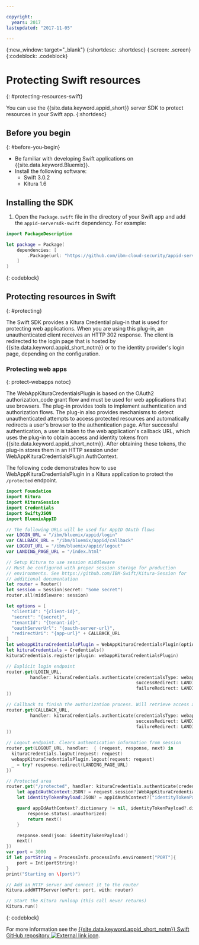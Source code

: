```yaml
---

copyright:
  years: 2017
lastupdated: "2017-11-05"

---
```


{:new_window: target="_blank"}
{:shortdesc: .shortdesc}
{:screen: .screen}
{:codeblock: .codeblock}


# Protecting Swift resources
{: #protecting-resources-swift}

You can use the {{site.data.keyword.appid_short}} server SDK to protect resources in your Swift app.
{:shortdesc}


## Before you begin
{: #before-you-begin}

* Be familiar with developing Swift applications on {{site.data.keyword.Bluemix}}.
* Install the following software:
    * Swift 3.0.2
    * Kitura 1.6


## Installing the SDK

1. Open the `Package.swift` file in the directory of your Swift app and add the `appid-serversdk-swift` dependency. For example:

  ```swift
  import PackageDescription

  let package = Package(
      dependencies: [
          .Package(url: "https://github.com/ibm-cloud-security/appid-serversdk-swift.git", majorVersion: 1)
      ]
  )
  ```
  {: codeblock}

## Protecting resources in Swift
{: #protecting}

The Swift SDK provides a Kitura Credential plug-in that is used for protecting web applications. When you are using this plug-in, an unauthenticated client receives an HTTP 302 response. The client is redirected to the login page that is hosted by {{site.data.keyword.appid_short_notm}} or to the identity provider's login page, depending on the configuration.



### Protecting web apps
{: protect-webapps notoc}

The WebAppKituraCredentialsPlugin is based on the OAuth2 authorization_code grant flow and must be used for web applications that use browsers. The plug-in provides tools to implement authentication and authorization flows. The plug-in also provides mechanisms to detect unauthenticated attempts to access protected resources and automatically redirects a user's browser to the authentication page. After successful authentication, a user is taken to the web application's callback URL, which uses the plug-in to obtain access and identity tokens from {{site.data.keyword.appid_short_notm}}. After obtaining these tokens, the plug-in stores them in an HTTP session under WebAppKituraCredentialsPlugin.AuthContext.

The following code demonstrates how to use WebAppKituraCredentialsPlugin in a Kitura application to protect the `/protected` endpoint.

  ```swift
  import Foundation
  import Kitura
  import KituraSession
  import Credentials
  import SwiftyJSON
  import BluemixAppID

  // The following URLs will be used for AppID OAuth flows
  var LOGIN_URL = "/ibm/bluemix/appid/login"
  var CALLBACK_URL = "/ibm/bluemix/appid/callback"
  var LOGOUT_URL = "/ibm/bluemix/appid/logout"
  var LANDING_PAGE_URL = "/index.html"

  // Setup Kitura to use session middleware
  // Must be configured with proper session storage for production
  // environments. See https://github.com/IBM-Swift/Kitura-Session for
  // additional documentation
  let router = Router()
  let session = Session(secret: "Some secret")
  router.all(middleware: session)

  let options = [
  	"clientId": "{client-id}",
  	"secret": "{secret}",
  	"tenantId": "{tenant-id}",
  	"oauthServerUrl": "{oauth-server-url}",
  	"redirectUri": "{app-url}" + CALLBACK_URL
  ]
  let webappKituraCredentialsPlugin = WebAppKituraCredentialsPlugin(options: options)
  let kituraCredentials = Credentials()
  kituraCredentials.register(plugin: webappKituraCredentialsPlugin)

  // Explicit login endpoint
  router.get(LOGIN_URL,
  		   handler: kituraCredentials.authenticate(credentialsType: webappKituraCredentialsPlugin.name,
  												   successRedirect: LANDING_PAGE_URL,
  												   failureRedirect: LANDING_PAGE_URL
  ))

  // Callback to finish the authorization process. Will retrieve access and identity tokens from AppID
  router.get(CALLBACK_URL,
  		   handler: kituraCredentials.authenticate(credentialsType: webappKituraCredentialsPlugin.name,
  												   successRedirect: LANDING_PAGE_URL,
  												   failureRedirect: LANDING_PAGE_URL
  ))

  // Logout endpoint. Clears authentication information from session
  router.get(LOGOUT_URL, handler:  { (request, response, next) in
  	kituraCredentials.logOut(request: request)
  	webappKituraCredentialsPlugin.logout(request: request)
  	_ = try? response.redirect(LANDING_PAGE_URL)
  })

  // Protected area
  router.get("/protected", handler: kituraCredentials.authenticate(credentialsType: webappKituraCredentialsPlugin.name), { (request, response, next) in
      let appIdAuthContext:JSON? = request.session?[WebAppKituraCredentialsPlugin.AuthContext]
      let identityTokenPayload:JSON? = appIdAuthContext?["identityTokenPayload"]

      guard appIdAuthContext?.dictionary != nil, identityTokenPayload?.dictionary != nil else {
          response.status(.unauthorized)
          return next()
      }

      response.send(json: identityTokenPayload!)
      next()
  })
  var port = 3000
  if let portString = ProcessInfo.processInfo.environment["PORT"]{
      port = Int(portString)!
  }
  print("Starting on \(port)")

  // Add an HTTP server and connect it to the router
  Kitura.addHTTPServer(onPort: port, with: router)

  // Start the Kitura runloop (this call never returns)
  Kitura.run()
  ```
  {: codeblock}

For more information see the <a href="https://github.com/ibm-cloud-security/appid-serversdk-swift" target="_blank">{{site.data.keyword.appid_short_notm}} Swift GitHub repository <img src="../../icons/launch-glyph.svg" alt="External link icon"></a>.
